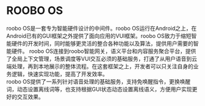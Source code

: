 # ROOBO OS

roobo OS是一套专为智能硬件设计的中间件。roobo OS运行在Android之上，在Android已有的GUI框架之外提供了面向应用的VUI框架。roobo OS致力于缩短智能硬件的开发时间，同时能够更灵活的整合各种功能以及算法，提供用户需要的智能硬件。
roobo OS连接到roobo智能网关，语义平台和内容服务聚合平台，提供了全局上下文管理，场景调度等VUI交互必须的基础服务，打通了从用户语音到云端处理，再到本地展示的整体流程。在这套框架之上，开发者可以只关注自身的业务逻辑，快速实现功能，提高了开发效率。  
roobo OS提供了一系列针对语音处理的基础服务，支持免唤醒指令，更换唤醒词，动态设置离线词等，也支持根据GUI状态动态设置离线语义，方便用户实现更好的交互效果。  


